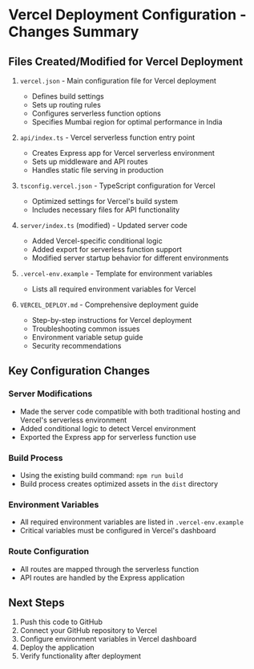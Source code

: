 # Vercel Deployment Configuration - Changes Summary

## Files Created/Modified for Vercel Deployment

1. `vercel.json` - Main configuration file for Vercel deployment
   - Defines build settings
   - Sets up routing rules
   - Configures serverless function options
   - Specifies Mumbai region for optimal performance in India

2. `api/index.ts` - Vercel serverless function entry point
   - Creates Express app for Vercel serverless environment
   - Sets up middleware and API routes
   - Handles static file serving in production

3. `tsconfig.vercel.json` - TypeScript configuration for Vercel
   - Optimized settings for Vercel's build system
   - Includes necessary files for API functionality

4. `server/index.ts` (modified) - Updated server code
   - Added Vercel-specific conditional logic
   - Added export for serverless function support
   - Modified server startup behavior for different environments

5. `.vercel-env.example` - Template for environment variables
   - Lists all required environment variables for Vercel

6. `VERCEL_DEPLOY.md` - Comprehensive deployment guide
   - Step-by-step instructions for Vercel deployment
   - Troubleshooting common issues
   - Environment variable setup guide
   - Security recommendations

## Key Configuration Changes

### Server Modifications
- Made the server code compatible with both traditional hosting and Vercel's serverless environment
- Added conditional logic to detect Vercel environment
- Exported the Express app for serverless function use

### Build Process
- Using the existing build command: `npm run build`
- Build process creates optimized assets in the `dist` directory

### Environment Variables
- All required environment variables are listed in `.vercel-env.example`
- Critical variables must be configured in Vercel's dashboard

### Route Configuration
- All routes are mapped through the serverless function
- API routes are handled by the Express application

## Next Steps

1. Push this code to GitHub
2. Connect your GitHub repository to Vercel
3. Configure environment variables in Vercel dashboard
4. Deploy the application
5. Verify functionality after deployment